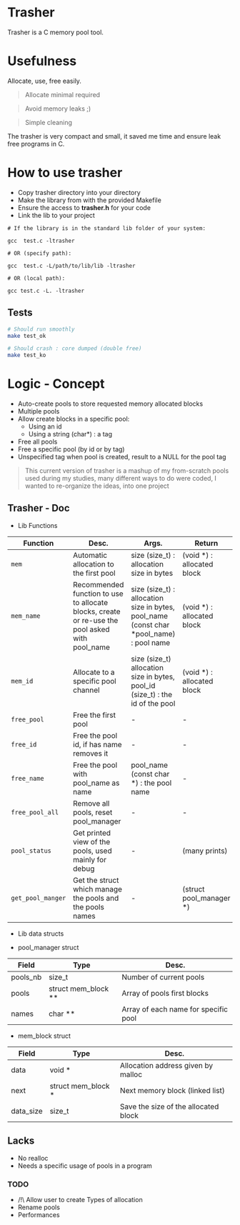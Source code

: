 # Trasher

Trasher is a C memory pool tool.

# Usefulness 

Allocate, use, free easily.

> Allocate minimal required

> Avoid memory leaks ;)

> Simple cleaning

The trasher is very compact and small, it saved me time and ensure leak free programs in C.

# How to use trasher

* Copy trasher directory into your directory
* Make the library from with the provided Makefile
* Ensure the access to **trasher.h** for your code
* Link the lib to your project

```sh:
# If the library is in the standard lib folder of your system:

gcc  test.c -ltrasher

# OR (specify path):

gcc  test.c -L/path/to/lib/lib -ltrasher

# OR (local path):

gcc test.c -L. -ltrasher
```


## Tests

```sh
# Should run smoothly
make test_ok

# Should crash : core dumped (double free) 
make test_ko
```

# Logic - Concept

* Auto-create pools to store requested memory allocated blocks
* Multiple pools
* Allow create blocks in a specific pool:
  * Using an id
  * Using a string (char*) : a tag
* Free all pools
* Free a specific pool (by id or by tag)
* Unspecified tag when pool is created, result to a NULL for the pool tag

> This current version of trasher is a mashup of my from-scratch pools used during my studies, many different ways to do
> were coded, I wanted to re-organize the ideas, into one project

## Trasher - Doc

* Lib Functions

| Function | Desc. | Args. | Return |
|----------|-------|-------|--------|
| `mem`      | Automatic allocation to the first pool | size (size_t) : allocation size in bytes | (void \*) : allocated block |
| `mem_name` | Recommended function to use to allocate blocks, create or re-use the pool asked with pool_name | size (size_t) : allocation size in bytes, pool_name (const char \*pool_name) : pool name | (void \*) : allocated block |
| `mem_id`   | Allocate to a specific pool channel | size (size_t) allocation size in bytes, pool_id (size_t) : the id of the pool | (void \*) : allocated block |
| `free_pool` | Free the first pool | - | - |
| `free_id` | Free the pool id, if has name removes it | - | - |
| `free_name` | Free the pool with pool_name as name | pool_name (const char \*) : the pool name | - |
| `free_pool_all` | Remove all pools, reset pool_manager | - | - |
| `pool_status` | Get printed view of the pools, used mainly for debug | - | (many prints) |
| `get_pool_manger` | Get the struct which manage the pools and the pools names | - | (struct pool_manager \*) | 


* Lib data structs

* pool_manager struct

| Field | Type | Desc. |
|-------|------|-------|
| pools_nb | size_t | Number of current pools |
| pools | struct mem_block \*\* | Array of pools first blocks |
| names | char \*\* | Array of each name for specific pool |

* mem_block struct

| Field | Type | Desc. |
|-------|------|-------|
| data  | void \* | Allocation address given by malloc |
| next  | struct mem_block \* | Next memory block (linked list) |
| data_size | size_t | Save the size of the allocated block | 

## Lacks

* No realloc
* Needs a specific usage of pools in a program

### TODO

* /!\ Allow user to create Types of allocation
* Rename pools
* Performances

